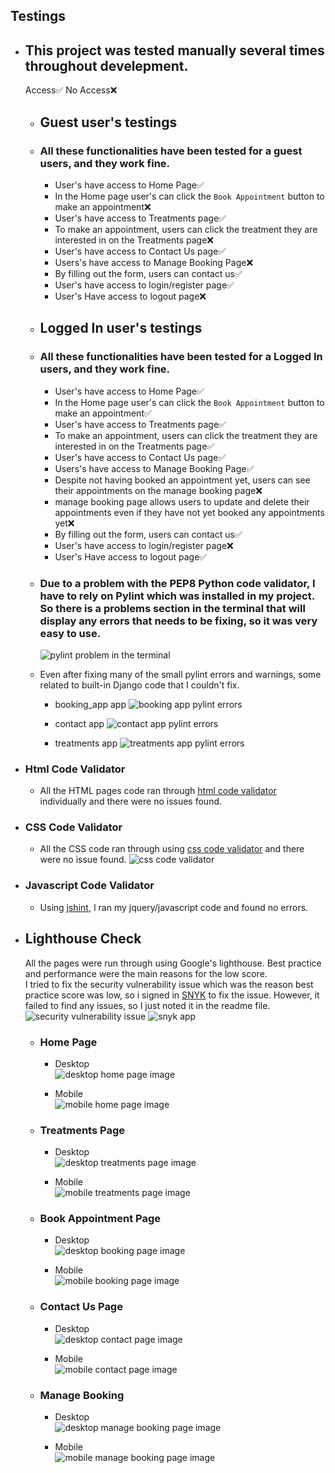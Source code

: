 ## Testings

* ## This project was tested manually several times throughout develepment.

    Access✅
    No Access❌ 
    * ## Guest user's testings 
    * ### All these functionalities have been tested for a guest users, and they work fine.
        * User's have access to Home Page✅
        * In the Home page user's can click the `Book Appointment` button to make an appointment❌
        * User's have access to Treatments page✅
        * To make an appointment, users can click the treatment they are interested in on the Treatments page❌
        * User's have access to Contact Us page✅
        * Users's have access to Manage Booking Page❌
        * By filling out the form, users can contact us✅
        * User's have access to login/register page✅
        * User's Have access to logout page❌

    * ## Logged In user's testings 
    * ### All these functionalities have been tested for a Logged In users, and they work fine.
        * User's have access to Home Page✅
        * In the Home page user's can click the `Book Appointment` button to make an appointment✅
        * User's have access to Treatments page✅
        * To make an appointment, users can click the treatment they are interested in on the Treatments page✅
        * User's have access to Contact Us page✅
        * Users's have access to Manage Booking Page✅
        * Despite not having booked an appointment yet, users can see their appointments on the manage booking page❌
        * manage booking page allows users to update and delete their appointments even if they have not yet booked any appointments yet❌
        * By filling out the form, users can contact us✅
        * User's have access to login/register page❌
        * User's Have access to logout page✅    


    * ### Due to a problem with the PEP8 Python code validator, I have to rely on Pylint which was installed in my project. So there is a problems section in the terminal that will display any errors that needs to be fixing, so it was very easy to use.
        ![pylint problem in the terminal](static/images/readme-file-images/pylint-problems.png)

    * Even after fixing many of the small pylint errors and warnings, some related to built-in Django code that I couldn't fix.  
        * booking_app app
            ![booking app pylint errors](static/images/readme-file-images/booking_app-pylint-errors.png)

        * contact app
            ![contact app pylint errors](static/images/readme-file-images/contact-pylint-errors.png)

        * treatments app
            ![treatments app pylint errors](static/images/readme-file-images/treatments-pylint-errors.png)

* ### Html Code Validator
    * All the HTML pages code ran through [html code validator](https://validator.w3.org/#validate_by_input) individually and there were no issues found.     

* ### CSS Code Validator
    * All the CSS code ran through using [css code validator](https://jigsaw.w3.org/css-validator/#validate_by_input) and there were no issue found.
        ![css code validator](static/images/readme-file-images/css-code-validator.png)

* ### Javascript Code Validator
    * Using [jshint](https://jshint.com/), I ran my jquery/javascript code and found no errors.  


* ## Lighthouse Check
    All the pages were run through using Google's lighthouse.
    Best practice and performance were the main reasons for the low score.  
    I tried to fix the security vulnerability issue which was the reason best practice score was low, so i signed in [SNYK](https://security.snyk.io/package/npm/moment) to fix the issue. However, it failed to find any issues, so I just noted it in the readme file.  
        ![security vulnerability issue](static/images/readme-file-images/best-practice-error.png)
        ![snyk app](static/images/readme-file-images/vulnerable-check-up.png)


    * ### Home Page

        * Desktop  
            ![desktop home page image](static/images/readme-file-images/desktop-home-page.png)

        * Mobile  
            ![mobile home page image](static/images/readme-file-images/mobile-home-page.png)

    * ### Treatments Page

        * Desktop  
            ![desktop treatments page image](static/images/readme-file-images/desktop-treatments-page.png)  

        * Mobile  
            ![mobile treatments page image](static/images/readme-file-images/mobile-treatments-page.png)
    
    * ### Book Appointment Page

        * Desktop  
            ![desktop booking page image](static/images/readme-file-images/desktop-booking-page.png)  

        * Mobile  
            ![mobile booking page image](static/images/readme-file-images/mobile-booking-page.png)  

    * ### Contact Us Page  

        * Desktop  
            ![desktop contact page image](static/images/readme-file-images/desktop-contact-page.png)  

        * Mobile  
            ![mobile contact page image](static/images/readme-file-images/mobile-contact-page.png)

    * ### Manage Booking  

        * Desktop  
            ![desktop manage booking page image](static/images/readme-file-images/desktop-manage-booking-page.png)  

        * Mobile  
            ![mobile manage booking page image](static/images/readme-file-images/mobile-manage-booking-page.png)